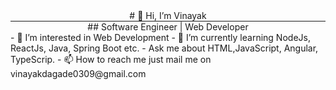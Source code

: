 <div style="text-align: center;"> 
# 👋 Hi, I’m Vinayak
  <div style="border-bottom: 1px solid;"></div>
## Software Engineer | Web Developer  
</div>
- 👀 I’m interested in Web Development
- 🌱 I’m currently learning NodeJs, ReactJs, Java, Spring Boot etc.
- Ask me about HTML,JavaScript, Angular, TypeScrip.
- 📫 How to reach me just mail me on vinayakdagade0309@gmail.com

<!---
vinud03/vinud03 is a ✨ special ✨ repository because its `README.md` (this file) appears on your GitHub profile.
You can click the Preview link to take a look at your changes.
--->
